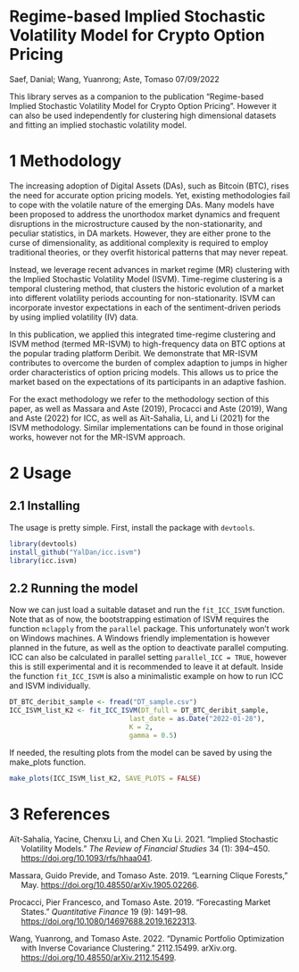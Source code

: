 Regime-based Implied Stochastic Volatility Model for Crypto Option
Pricing
================
Saef, Danial; Wang, Yuanrong; Aste, Tomaso
07/09/2022

This library serves as a companion to the publication “Regime-based
Implied Stochastic Volatility Model for Crypto Option Pricing”. However
it can also be used independently for clustering high dimensional
datasets and fitting an implied stochastic volatility model.

# 1 Methodology

The increasing adoption of Digital Assets (DAs), such as Bitcoin (BTC),
rises the need for accurate option pricing models. Yet, existing
methodologies fail to cope with the volatile nature of the emerging DAs.
Many models have been proposed to address the unorthodox market dynamics
and frequent disruptions in the microstructure caused by the
non-stationarity, and peculiar statistics, in DA markets. However, they
are either prone to the curse of dimensionality, as additional
complexity is required to employ traditional theories, or they overfit
historical patterns that may never repeat.

Instead, we leverage recent advances in market regime (MR) clustering
with the Implied Stochastic Volatility Model (ISVM). Time-regime
clustering is a temporal clustering method, that clusters the historic
evolution of a market into different volatility periods accounting for
non-stationarity. ISVM can incorporate investor expectations in each of
the sentiment-driven periods by using implied volatility (IV) data.

In this publication, we applied this integrated time-regime clustering
and ISVM method (termed MR-ISVM) to high-frequency data on BTC options
at the popular trading platform Deribit. We demonstrate that MR-ISVM
contributes to overcome the burden of complex adaption to jumps in
higher order characteristics of option pricing models. This allows us to
price the market based on the expectations of its participants in an
adaptive fashion.

For the exact methodology we refer to the methodology section of this
paper, as well as Massara and Aste (2019), Procacci and Aste (2019),
Wang and Aste (2022) for ICC, as well as Aït-Sahalia, Li, and Li (2021)
for the ISVM methodology. Similar implementations can be found in those
original works, however not for the MR-ISVM approach.

# 2 Usage

## 2.1 Installing

The usage is pretty simple. First, install the package with `devtools`.

``` r
library(devtools)
install_github("YalDan/icc.isvm")
library(icc.isvm)
```

## 2.2 Running the model

Now we can just load a suitable dataset and run the `fit_ICC_ISVM`
function. Note that as of now, the bootstrapping estimation of ISVM
requires the function `mclapply` from the `parallel` package. This
unfortunately won’t work on Windows machines. A Windows friendly
implementation is however planned in the future, as well as the option
to deactivate parallel computing. ICC can also be calculated in parallel
setting `parallel_ICC = TRUE`, however this is still experimental and it
is recommended to leave it at default. Inside the function
`fit_ICC_ISVM` is also a minimalistic example on how to run ICC and ISVM
individually.

``` r
DT_BTC_deribit_sample <- fread("DT_sample.csv")
ICC_ISVM_list_K2 <- fit_ICC_ISVM(DT_full = DT_BTC_deribit_sample,
                              last_date = as.Date("2022-01-28"),
                              K = 2,
                              gamma = 0.5)
```

If needed, the resulting plots from the model can be saved by using the
make_plots function.

``` r
make_plots(ICC_ISVM_list_K2, SAVE_PLOTS = FALSE)
```

# 3 References

<div id="refs" class="references csl-bib-body hanging-indent">

<div id="ref-ait-sahalia_implied_2021" class="csl-entry">

Aït-Sahalia, Yacine, Chenxu Li, and Chen Xu Li. 2021. “Implied
Stochastic Volatility Models.” *The Review of Financial Studies* 34 (1):
394–450. <https://doi.org/10.1093/rfs/hhaa041>.

</div>

<div id="ref-massara_learning_2019" class="csl-entry">

Massara, Guido Previde, and Tomaso Aste. 2019. “Learning Clique
Forests,” May. <https://doi.org/10.48550/arXiv.1905.02266>.

</div>

<div id="ref-procacci_forecasting_2019" class="csl-entry">

Procacci, Pier Francesco, and Tomaso Aste. 2019. “Forecasting Market
States.” *Quantitative Finance* 19 (9): 1491–98.
<https://doi.org/10.1080/14697688.2019.1622313>.

</div>

<div id="ref-wang_dynamic_2022" class="csl-entry">

Wang, Yuanrong, and Tomaso Aste. 2022. “Dynamic Portfolio Optimization
with Inverse Covariance Clustering.” 2112.15499. arXiv.org.
<https://doi.org/10.48550/arXiv.2112.15499>.

</div>

</div>
